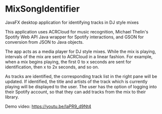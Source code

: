 # MixSongIdentifier
JavaFX desktop application for identifying tracks in DJ style mixes

This application uses ACRCloud for music recognition, Michael Thelin's Spotify Web API Java wrapper for Spotify interactions, and GSON for
conversion from JSON to Java objects. 

The app acts as a media player for DJ style mixes. While the mix is playing, intervals of the mix are sent to ACRCloud in a linear
fashion. For example, when a mix begins playing, the first 0 to x seconds are sent for identification, then x to 2x seconds, and so on.

As tracks are identified, the corresponding track list in the right pane will be updated. If identified, the title and artists of the track
which is currently playing will be displayed to the user. The user has the option of logging into their Spotify account, so that they
can add tracks from the mix to their library.

Demo video: https://youtu.be/IaPR9_d9Nt4
